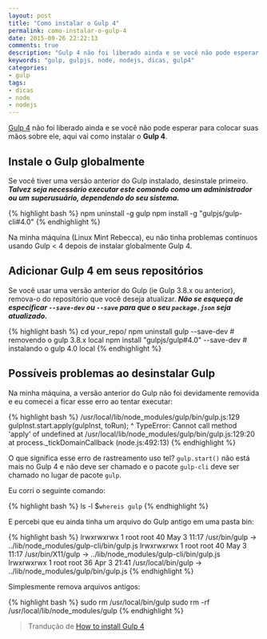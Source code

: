 ```yaml
---
layout: post
title: "Como instalar o Gulp 4"
permalink: como-instalar-o-gulp-4
date: 2015-09-26 22:22:13
comments: true
description: "Gulp 4 não foi liberado ainda e se você não pode esperar para colocar suas mãos sobre ele, aqui vai como instalar o Gulp 4"
keywords: "gulp, gulpjs, node, nodejs, dicas, gulp4"
categories:
- gulp
tags:
- dicas
- node
- nodejs
---
```


[Gulp 4](https://github.com/gulpjs/gulp/tree/4.0) não foi liberado ainda e se você não pode esperar para colocar suas mãos sobre ele, aqui vai como instalar o **Gulp 4**.

## Instale o Gulp globalmente

Se você tiver uma versão anterior do Gulp instalado, desinstale primeiro. _**Talvez seja necessário executar este comando como um administrador ou um superusuário, dependendo do seu sistema.**_

{% highlight bash %}
npm uninstall -g gulp
npm install -g "gulpjs/gulp-cli#4.0"
{% endhighlight %}

Na minha máquina (Linux Mint Rebecca), eu não tinha problemas contínuos usando Gulp < 4 depois de instalar globalmente Gulp 4.

## Adicionar Gulp 4 em seus repositórios

Se você usar uma versão anterior do Gulp (ie Gulp 3.8.x ou anterior), remova-o do repositório que você deseja atualizar. _**Não se esqueça de especificar `--save-dev` ou `--save` para que o seu `package.json` seja atualizado.**_

{% highlight bash %}
cd your_repo/
npm uninstall gulp --save-dev # removendo o gulp 3.8.x local
npm install "gulpjs/gulp#4.0" --save-dev # instalando o gulp 4.0 local
{% endhighlight %}

## Possíveis problemas ao desinstalar Gulp

Na minha máquina, a versão anterior do Gulp não foi devidamente removida e eu comecei a ficar esse erro ao tentar executar:

{% highlight bash %}
/usr/local/lib/node_modules/gulp/bin/gulp.js:129
    gulpInst.start.apply(gulpInst, toRun);
                   ^
TypeError: Cannot call method 'apply' of undefined
    at /usr/local/lib/node_modules/gulp/bin/gulp.js:129:20
    at process._tickDomainCallback (node.js:492:13)
{% endhighlight %}

O que significa esse erro de rastreamento uso tel? `gulp.start()` não está mais no Gulp 4 e não deve ser chamado e o pacote `gulp-cli` deve ser chamado no lugar de pacote `gulp`.

Eu corri o seguinte comando:

{% highlight bash %}
ls -l $`whereis gulp`
{% endhighlight %}

E percebi que eu ainda tinha um arquivo do Gulp antigo em uma pasta bin:

{% highlight bash %}
lrwxrwxrwx 1 root root 40 May  3 11:17 /usr/bin/gulp -> ../lib/node_modules/gulp-cli/bin/gulp.js
lrwxrwxrwx 1 root root 40 May  3 11:17 /usr/bin/X11/gulp -> ../lib/node_modules/gulp-cli/bin/gulp.js
lrwxrwxrwx 1 root root 36 Apr  3 21:41 /usr/local/bin/gulp -> ../lib/node_modules/gulp/bin/gulp.js
{% endhighlight %}

Simplesmente remova arquivos antigos:

{% highlight bash %}
sudo rm /usr/local/bin/gulp
sudo rm -rf /usr/local/lib/node_modules/gulp
{% endhighlight %}

> Trandução de [How to install Gulp 4](http://blog.reactandbethankful.com/posts/2015/05/01/how-to-install-gulp-4/)